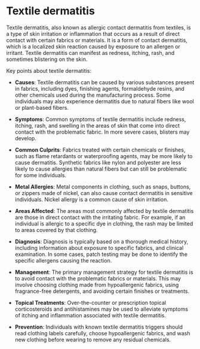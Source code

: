 # Textile dermatitis

Textile dermatitis, also known as allergic contact dermatitis from textiles, is a type of skin irritation or inflammation that occurs as a result of direct contact with certain fabrics or materials. It is a form of contact dermatitis, which is a localized skin reaction caused by exposure to an allergen or irritant. Textile dermatitis can manifest as redness, itching, rash, and sometimes blistering on the skin.

Key points about textile dermatitis:

* **Causes**: Textile dermatitis can be caused by various substances present in fabrics, including dyes, finishing agents, formaldehyde resins, and other chemicals used during the manufacturing process. Some individuals may also experience dermatitis due to natural fibers like wool or plant-based fibers.

* **Symptoms**: Common symptoms of textile dermatitis include redness, itching, rash, and swelling in the areas of skin that come into direct contact with the problematic fabric. In more severe cases, blisters may develop.

* **Common Culprits**: Fabrics treated with certain chemicals or finishes, such as flame retardants or waterproofing agents, may be more likely to cause dermatitis. Synthetic fabrics like nylon and polyester are less likely to cause allergies than natural fibers but can still be problematic for some individuals.

* **Metal Allergies**: Metal components in clothing, such as snaps, buttons, or zippers made of nickel, can also cause contact dermatitis in sensitive individuals. Nickel allergy is a common cause of skin irritation.

* **Areas Affected**: The areas most commonly affected by textile dermatitis are those in direct contact with the irritating fabric. For example, if an individual is allergic to a specific dye in clothing, the rash may be limited to areas covered by that clothing.

* **Diagnosis**: Diagnosis is typically based on a thorough medical history, including information about exposure to specific fabrics, and clinical examination. In some cases, patch testing may be done to identify the specific allergens causing the reaction.

* **Management**: The primary management strategy for textile dermatitis is to avoid contact with the problematic fabrics or materials. This may involve choosing clothing made from hypoallergenic fabrics, using fragrance-free detergents, and avoiding certain finishes or treatments.

* **Topical Treatments**: Over-the-counter or prescription topical corticosteroids and antihistamines may be used to alleviate symptoms of itching and inflammation associated with textile dermatitis.

* **Prevention**: Individuals with known textile dermatitis triggers should read clothing labels carefully, choose hypoallergenic fabrics, and wash new clothing before wearing to remove any residual chemicals.
